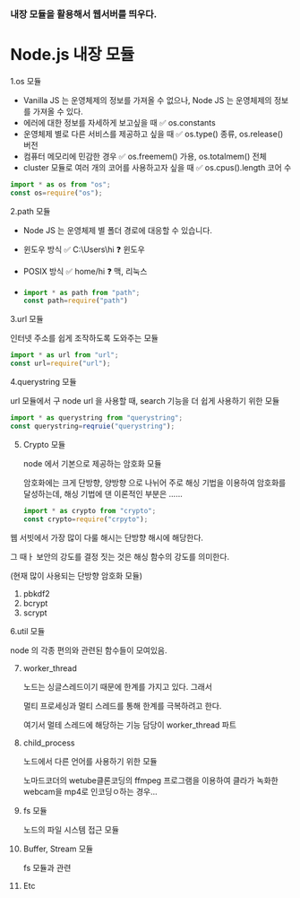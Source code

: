 ### 내장 모듈을 활용해서 웹서버를 띄우다.

# Node.js 내장 모듈



1.os 모듈

- Vanilla JS 는 운영체제의 정보를 가져올 수 없으나,
  Node JS 는 운영체제의 정보를 가져올 수 있다.
- 에러에 대한 정보를 자세하게 보고싶을 때 ✅ os.constants
- 운영체제 별로 다른 서비스를 제공하고 싶을 때 ✅ os.type() 종류, os.release() 버전
- 컴퓨터 메모리에 민감한 경우 ✅ os.freemem() 가용, os.totalmem() 전체
- cluster 모듈로 여러 개의 코어를 사용하고자 싶을 때 ✅ os.cpus().length 코어 수

```javascript
import * as os from "os";
const os=require("os");
```

2.path 모듈

- Node JS 는 운영체제 별 폴더 경로에 대응할 수 있습니다.

- 윈도우 방식 ✅ C:\Users\hi ❓ 윈도우

- POSIX 방식 ✅ home/hi ❓ 맥, 리눅스

  

- ```javascript
  import * as path from "path";
  const path=require("path")
  ```

3.url 모듈

인터넷 주소를 쉽게 조작하도록 도와주는 모듈

```javascript
import * as url from "url";
const url=require("url");
```

4.querystring 모듈

url 모듈에서 구 node url 을 사용할 때, search 기능을 더 쉽게 사용하기 위한 모듈

```javascript
import * as querystring from "querystring";
const querystring=reqruie("querystring");
```

5. Crypto 모듈

   node 에서  기본으로 제공하는 암호화 모듈 

   암호화에는 크게 단방향, 양방향 으로 나뉘어 주로 해싱 기법을 이용하여 암호화를 달성하는데, 해싱 기법에 댄 이론적인 부분은 ......

   ```javascript
   import * as crypto from "crypto";
   const crypto=require("crpyto");
   ```

웹 서빗에서 가장 많이 다룰 해시는 단방향 해시에 해당한다. 

그 때ㅏ 보안의 강도를 결정 짓는 것은 해싱 함수의 강도를 의미한다.

(현재 많이 사용되는 단방향 암호화 모듈)

1. pbkdf2
2. bcrypt
3. scrypt

6.util 모듈

node 의 각종 편의와 관련된 함수들이 모여있음.

7. worker_thread

   노드는 싱글스레드이기 때문에 한계를 가지고 있다. 그래서

   멀티 프로세싱과 멀티 스레드를 통해 한계를 극복하려고 한다. 

   여기서 멀테 스레드에 해당하는 기능 담당이 worker_thread 파트

8. child_process

   노드에서 다른 언어를 사용하기 위한 모듈

   노마드코더의 wetube클론코딩의 ffmpeg 프로그램을 이용하여 클라가 녹화한 webcam을 mp4로 인코딩ㅇ하는 경우...

9. fs 모듈

   노드의 파일 시스템 접근 모듈

10. Buffer, Stream 모듈

    fs 모듈과 관련

11. Etc 